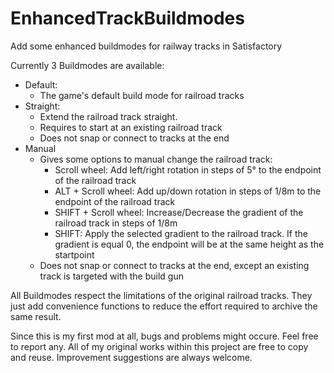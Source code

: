 # EnhancedTrackBuildmodes
Add some enhanced buildmodes for railway tracks in Satisfactory

Currently 3 Buildmodes are available:
* Default:
  * The game's default build mode for railroad tracks
* Straight:
  * Extend the railroad track straight.
  * Requires to start at an existing railroad track
  * Does not snap or connect to tracks at the end
* Manual
  * Gives some options to manual change the railroad track:
    * Scroll wheel: Add left/right rotation in steps of 5° to the endpoint of the railroad track
    * ALT + Scroll wheel: Add up/down rotation in steps of 1/8m to the endpoint of the railroad track
    * SHIFT + Scroll wheel: Increase/Decrease the gradient of the railroad track in steps of 1/8m
    * SHIFT: Apply the selected gradient to the railroad track. If the gradient is equal 0, the endpoint will be at the same height as the startpoint
  * Does not snap or connect to tracks at the end, except an existing track is targeted with the build gun

All Buildmodes respect the limitations of the original railroad tracks. They just add convenience functions to reduce the effort required to archive the same result.

Since this is my first mod at all, bugs and problems might occure. Feel free to report any.
All of my original works within this project are free to copy and reuse. Improvement suggestions are always welcome.
